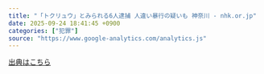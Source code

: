 ```yaml
---
title: "「トクリュウ」とみられる6人逮捕 人違い暴行の疑いも 神奈川 - nhk.or.jp"
date: 2025-09-24 18:41:45 +0900
categories: ["犯罪"]
source: "https://www.google-analytics.com/analytics.js"
---
```


[出典はこちら](https://www.google-analytics.com/analytics.js)
